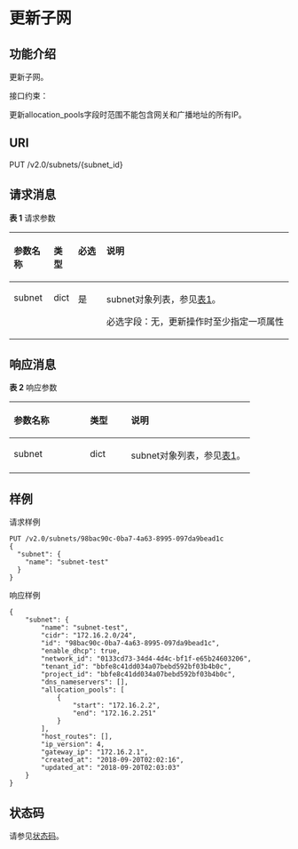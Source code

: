 # 更新子网<a name="ZH-CN_TOPIC_0062160181"></a>

## 功能介绍<a name="section10267951"></a>

更新子网。

接口约束：

更新allocation\_pools字段时范围不能包含网关和广播地址的所有IP。

## URI<a name="section25302698"></a>

PUT /v2.0/subnets/\{subnet\_id\}

## 请求消息<a name="section36252627"></a>

**表 1**  请求参数

<a name="table40701910"></a>
<table><thead align="left"><tr id="row5914937"><th class="cellrowborder" valign="top" width="14.29%" id="mcps1.2.5.1.1"><p id="p9347893"><a name="p9347893"></a><a name="p9347893"></a>参数名称</p>
</th>
<th class="cellrowborder" valign="top" width="8.16%" id="mcps1.2.5.1.2"><p id="p18981865"><a name="p18981865"></a><a name="p18981865"></a>类型</p>
</th>
<th class="cellrowborder" valign="top" width="10.2%" id="mcps1.2.5.1.3"><p id="p61136126"><a name="p61136126"></a><a name="p61136126"></a>必选</p>
</th>
<th class="cellrowborder" valign="top" width="67.35%" id="mcps1.2.5.1.4"><p id="p53079196"><a name="p53079196"></a><a name="p53079196"></a>说明</p>
</th>
</tr>
</thead>
<tbody><tr id="row4447594"><td class="cellrowborder" valign="top" width="14.29%" headers="mcps1.2.5.1.1 "><p id="p24710800"><a name="p24710800"></a><a name="p24710800"></a>subnet</p>
</td>
<td class="cellrowborder" valign="top" width="8.16%" headers="mcps1.2.5.1.2 "><p id="p55417783"><a name="p55417783"></a><a name="p55417783"></a>dict</p>
</td>
<td class="cellrowborder" valign="top" width="10.2%" headers="mcps1.2.5.1.3 "><p id="p59655430"><a name="p59655430"></a><a name="p59655430"></a>是</p>
</td>
<td class="cellrowborder" valign="top" width="67.35%" headers="mcps1.2.5.1.4 "><p id="p37955333"><a name="p37955333"></a><a name="p37955333"></a>subnet对象列表，参见<a href="子网API简介-OpenStack.md#table12211980105515">表1</a>。</p>
<p id="p2265180"><a name="p2265180"></a><a name="p2265180"></a>必选字段：无，更新操作时至少指定一项属性</p>
</td>
</tr>
</tbody>
</table>

## 响应消息<a name="section57838187"></a>

**表 2**  响应参数

<a name="table49261880"></a>
<table><thead align="left"><tr id="row31386613"><th class="cellrowborder" valign="top" width="31.7%" id="mcps1.2.4.1.1"><p id="p59287744"><a name="p59287744"></a><a name="p59287744"></a>参数名称</p>
</th>
<th class="cellrowborder" valign="top" width="17.080000000000002%" id="mcps1.2.4.1.2"><p id="p37577972"><a name="p37577972"></a><a name="p37577972"></a>类型</p>
</th>
<th class="cellrowborder" valign="top" width="51.22%" id="mcps1.2.4.1.3"><p id="p58217140"><a name="p58217140"></a><a name="p58217140"></a>说明</p>
</th>
</tr>
</thead>
<tbody><tr id="row17967889"><td class="cellrowborder" valign="top" width="31.7%" headers="mcps1.2.4.1.1 "><p id="p46112886"><a name="p46112886"></a><a name="p46112886"></a>subnet</p>
</td>
<td class="cellrowborder" valign="top" width="17.080000000000002%" headers="mcps1.2.4.1.2 "><p id="p44156300"><a name="p44156300"></a><a name="p44156300"></a>dict</p>
</td>
<td class="cellrowborder" valign="top" width="51.22%" headers="mcps1.2.4.1.3 "><p id="p522217"><a name="p522217"></a><a name="p522217"></a>subnet对象列表，参见<a href="子网API简介-OpenStack.md#table12211980105515">表1</a>。</p>
</td>
</tr>
</tbody>
</table>

## 样例<a name="section5055526711495"></a>

请求样例

```
PUT /v2.0/subnets/98bac90c-0ba7-4a63-8995-097da9bead1c  
{
  "subnet": {
    "name": "subnet-test"
  }
}
```

响应样例

```
{
    "subnet": {
        "name": "subnet-test",
        "cidr": "172.16.2.0/24",
        "id": "98bac90c-0ba7-4a63-8995-097da9bead1c",
        "enable_dhcp": true,
        "network_id": "0133cd73-34d4-4d4c-bf1f-e65b24603206",
        "tenant_id": "bbfe8c41dd034a07bebd592bf03b4b0c",
        "project_id": "bbfe8c41dd034a07bebd592bf03b4b0c",
        "dns_nameservers": [],
        "allocation_pools": [
            {
                "start": "172.16.2.2",
                "end": "172.16.2.251"
            }
        ],
        "host_routes": [],
        "ip_version": 4,
        "gateway_ip": "172.16.2.1",
        "created_at": "2018-09-20T02:02:16",
        "updated_at": "2018-09-20T02:03:03"
    }
}
```

## 状态码<a name="section10470352390"></a>

请参见[状态码](状态码.md)。

